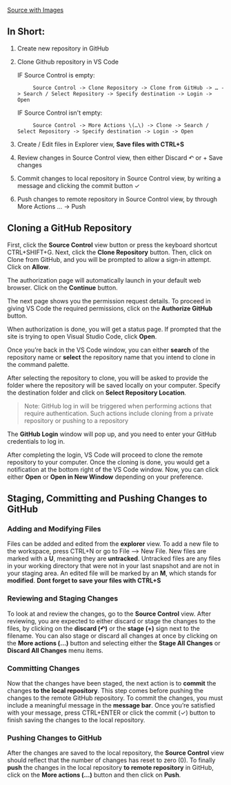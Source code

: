 [Source with Images](https://adamtheautomator.com/visual-studio-code-github/)

## In Short:
1. Create new repository in GitHub

2. Clone Github repository in VS Code

      IF Source Control is empty:
      
            Source Control -> Clone Repository -> Clone from GitHub -> … -> Search / Select Repository -> Specify destination -> Login -> Open

      IF Source Control isn't empty:
      
            Source Control -> More Actions \(…\) -> Clone -> Search / Select Repository -> Specify destination -> Login -> Open

3. Create / Edit files in Explorer view, **Save files with CTRL\+S**

4. Review changes in Source Control view, then either Discard ↶ or \+ Save changes

5. Commit changes to local repository in Source Control view, by writing a message and clicking the commit button ✓ 

6. Push changes to remote repository in Source Control view, by through More Actions … -> Push



## Cloning a GitHub Repository

First, click the **Source Control** view button or press the keyboard shortcut CTRL\+SHIFT\+G. Next, click the **Clone Repository** button. Then, click on Clone from GitHub, and you will be prompted to allow a sign-in attempt. Click on **Allow**.

The authorization page will automatically launch in your default web browser. Click on the **Continue** button.

The next page shows you the permission request details. To proceed in giving VS Code the required permissions, click on the **Authorize GitHub** button.

When authorization is done, you will get a status page. If prompted that the site is trying to open Visual Studio Code, click **Open**.

Once you’re back in the VS Code window, you can either **search** of the repository name or **select** the repository name that you intend to clone in the command palette. 

After selecting the repository to clone, you will be asked to provide the folder where the repository will be saved locally on your computer. Specify the destination folder and click on **Select Repository Location**.

>Note: GitHub log in will be triggered when performing actions that require authentication. Such actions include cloning from a private repository or pushing to a repository

The **GitHub Login** window will pop up, and you need to enter your GitHub credentials to log in.

After completing the login, VS Code will proceed to clone the remote repository to your computer. Once the cloning is done, you would get a notification at the bottom right of the VS Code window. Now, you can click either **Open** or **Open in New Window** depending on your preference.


## Staging, Committing and Pushing Changes to GitHub

### Adding and Modifying Files

Files can be added and edited from the **explorer** view. To add a new file to the workspace, press CTRL\+N or go to File —> New File. New files are marked with a **U**, meaning they are **untracked**. Untracked files are any files in your working directory that were not in your last snapshot and are not in your staging area. An edited file will be marked by an **M**, which stands for **modified**. **Dont forget to save your files with CTRL\+S**

### Reviewing and Staging Changes

To look at and review the changes, go to the **Source Control** view. After reviewing, you are expected to either discard or stage the changes to the files, by clicking on the **discard \(↶\)** or the **stage \(\+\)** sign next to the filename. You can also stage or discard all changes at once by clicking on the **More actions \(…\)** button and selecting either the **Stage All Changes** or **Discard All Changes** menu items. 

### Committing Changes

Now that the changes have been staged, the next action is to **commit** the changes **to the local repository**. This step comes before pushing the changes to the remote GitHub repository. To commit the changes, you must include a meaningful message in the **message bar**. Once you’re satisfied with your message, press CTRL\+ENTER or click the commit (✓) button to finish saving the changes to the local repository. 

### Pushing Changes to GitHub

After the changes are saved to the local repository, the **Source Control** view should reflect that the number of changes has reset to zero (0). To finally **push** the changes in the local repository **to remote repository** in GitHub, click on the **More actions \(…\)** button and then click on **Push**.


